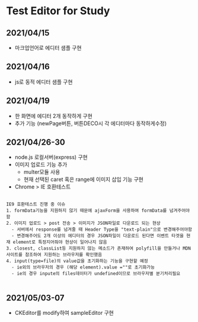 
# Test Editor for Study


## 2021/04/15
- 마크업언어로 에디터 샘플 구현

## 2021/04/16  
- js로 동적 에디터 샘플 구현

## 2021/04/19
- 한 화면에 에디터 2개 동작하게 구현
- 추가 기능 (newPage버튼, 버튼DECO시 각 에디터마다 동작하게수정)

## 2021/04/26-30
- node.js 로컬서버(express) 구현   
- 이미지 업로드 기능 추가
   - multer모듈 사용
   - 현재 선택된 caret 혹은 range에 이미지 삽입 기능 구현
- Chrome > IE 호환테스트 
<pre>
<code>
IE9 호환테스트 진행 중 이슈
1. formData기능을 지원하지 않기 때문에 ajaxForm을 사용하여 formData를 넘겨주어야함
2. 이미지 업로드 > post 전송 > 이미지가 JSON파일로 다운로드 되는 현상 
  - 서버에서 response를 넘겨줄 때 Header Type을 "text-plain"으로 변경해주어야함
  - 변경해주어도 2개 이상의 에디터의 경우 JSON파일이 다운로드 된다면 이벤트 타겟을 현재 element로 특정지어줘야 현상이 일어나지 않음
3. closest, classList등 지원하지 않는 메소드가 존재하여 polyfill을 만들거나 MDN사이트를 참조하여 지원하는 브라우저를 확인했음
4. input(type=file)의 value값을 초기화하는 기능을 구현할 예정
  - ie외의 브라우저의 경우 (해당 element).value =""로 초기화가능
  - ie의 경우 inpute의 files데이터가 undefined이므로 브라우저별 분기처리필요
</code>
</pre>

## 2021/05/03-07  
- CKEditor를 modify하여 sampleEditor 구현
